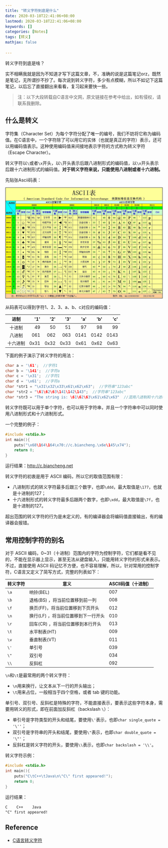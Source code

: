 ```yaml
---
title: "转义字符到底是什么"
date: 2020-03-18T22:41:06+08:00
lastmod: 2020-03-18T22:41:06+08:00
keywords: []
categories: [Notes]
tags: [转义]
mathjax: false

---
```


转义字符到底是啥？

实不相瞒我就是因为不知道才写下这篇文章，不，准确的说是这篇笔记orz，既然是笔记，无所谓抄不抄了。每次说到转义字符，多少有点模糊，所以不如记下这篇笔记，以后忘了直接翻出来看看，复习起来要快一些。

<!-- more -->

> 注：以下大段转载自C语言中文网，原文链接在参考中给出，如有侵权，请联系我删除。

## 什么是转义

字符集（Character Set）为每个字符分配了唯一的编号，我们不妨将它称为编码值。在C语言中，一个字符除了可以用它的实体（也就是真正的字符）表示，还可以用编码值表示。这种使用编码值来间接地表示字符的方式称为转义字符（Escape Character）。

转义字符以`\`或者`\x`开头，以`\`开头表示后跟八进制形式的编码值，以`\x`开头表示后跟十六进制形式的编码值。**对于转义字符来说，只能使用八进制或者十六进制。**

先贴张Ascii码表：

![](/img/posted/yellow_ascii1.jpg)

从码表可以得到字符1、2、3、a、b、c对应的编码值：

| 进制     | '1'  | '2'  | '3'  | 'a'  | 'b'  | 'c'  |
|:--------:|-----:|-----:|-----:|-----:|-----:|-----:|
| 十进制   | 49   | 50   | 51   | 97   | 98   | 99   |
| 八进制   | 061  | 062  | 063  | 0141 | 0142 | 0143 |
| 十六进制 | 0x31 | 0x32 | 0x33 | 0x61 | 0x62 | 0x63 |

下面的例子演示了转义字符的用法：
```c
char a = '\61';  //字符1
char b = '\141';  //字符a
char c = '\x31';  //字符1
char d = '\x61';  //字符a
char *str1 = "\x31\x32\x33\x61\x62\x63";  //字符串"123abc"
char *str2 = "\61\62\63\141\142\143";  //字符串"123abc"
char *str3 = "The string is: \61\62\63\x61\x62\x63"  //混用八进制和十六进制形式
```
转义字符既可以用于单个字符，也可以用于字符串，并且一个字符串中可以同时使用八进制形式和十六进制形式。

一个完整的例子：
```c
#include <stdio.h>
int main(){
    puts("\x68\164\164\x70://c.biancheng.\x6e\145\x74");
    return 0;
}
```
运行结果：http://c.biancheng.net

转义字符的初衷是用于 ASCII 编码，所以它的取值范围有限：

- 八进制形式的转义字符最多后跟三个数字，也即`\ddd`，最大取值是`\177`，也就是十进制的127；
- 十六进制形式的转义字符最多后跟两个数字，也即`\xdd`，最大取值是`\7f`，也是十进制的127。

超出范围的转义字符的行为是未定义的，有的编译器会将编码值直接输出，有的编译器会报错。

## 常用控制字符的别名

对于 ASCII 编码，0~31（十进制）范围内的字符为控制字符，它们都是看不见的，不能在显示器上显示，甚至无法从键盘输入，只能用转义字符的形式来表示。不过，直接使用 ASCII 码记忆不方便，也不容易理解，所以，针对常用的控制字符，C语言又定义了简写方式，完整的列表如下：

| 转义字符 | 意义                                | ASCII码值（十进制） |
|----------|-------------------------------------|---------------------|
| `\a`     | 响铃(BEL)                           | 007                 |
| `\b`     | 退格(BS) ，将当前位置移到前一列     | 008                 |
| `\f`     | 换页(FF)，将当前位置移到下页开头    | 012                 |
| `\n`     | 换行(LF) ，将当前位置移到下一行开头 | 010                 |
| `\r`     | 回车(CR) ，将当前位置移到本行开头   | 013                 |
| `\t`     | 水平制表(HT)                        | 009                 |
| `\v`     | 垂直制表(VT)                        | 011                 |
| `\'`     | 单引号                              | 039                 |
| `\"`     | 双引号                              | 034                 |
| `\\`     | 反斜杠                              | 092                 |

`\n`和`\t`是最常用的两个转义字符：

- `\n`用来换行，让文本从下一行的开头输出；
- `\t`用来占位，一般相当于四个空格，或者 tab 键的功能。

单引号、双引号、反斜杠是特殊的字符，不能直接表示，要表示这些字符本身，需要用转义的形式，即在前面加反斜杠（backslash `\`）：

- 单引号是字符类型的开头和结尾，要使用`\'`表示，也即`char single_quote = '\''`；
- 双引号是字符串的开头和结尾，要使用`\"`表示，也即`char double_quote = '\"'`；
- 反斜杠是转义字符的开头，要使用`\\`表示，也即`char backslash = '\\'`。

转义字符示例：
```c
#include <stdio.h>
int main(){
    puts("C\tC++\tJava\n\"C\" first appeared!");
    return 0;
}
```
运行结果：
```
C    C++    Java
"C" first appeared!
```

## Reference

- [C语言转义字符](http://c.biancheng.net/cpp/html/2890.html)
